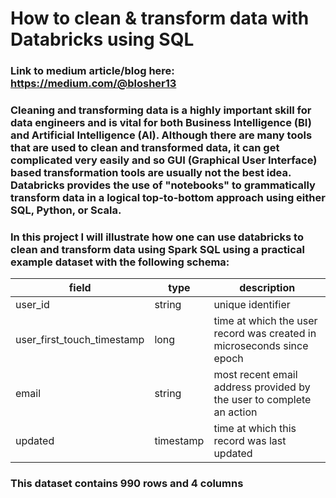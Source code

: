 # How to clean & transform data with Databricks using SQL

### Link to medium article/blog here: https://medium.com/@blosher13

### Cleaning and transforming data is a highly important skill for data engineers and is vital for both Business Intelligence (BI) and Artificial Intelligence (AI). Although there are many tools that are used to clean and transformed data, it can get complicated very easily and so GUI (Graphical User Interface) based transformation tools are usually not the best idea. Databricks provides the use of "notebooks" to grammatically transform data in a logical top-to-bottom approach using either SQL, Python, or Scala. 

### In this project I will illustrate how one can use databricks to clean and transform data using Spark SQL using a practical example dataset with the following schema:

| field | type | description |
|---|---|---|
| user_id | string | unique identifier |
| user_first_touch_timestamp | long | time at which the user record was created in microseconds since epoch |
| email | string | most recent email address provided by the user to complete an action |
| updated | timestamp | time at which this record was last updated |

### This dataset contains 990 rows and 4 columns
